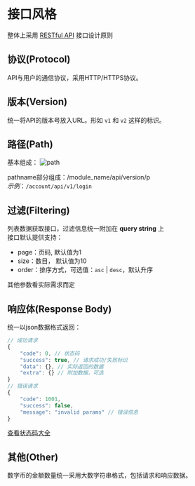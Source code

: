 # 接口风格

整体上采用 [RESTful API](http://www.ruanyifeng.com/blog/2018/10/restful-api-best-practices.html) 接口设计原则

## 协议(Protocol)
API与用户的通信协议，采用HTTP/HTTPS协议。
## 版本(Version)
统一将API的版本号放入URL。形如 `v1` 和 `v2` 这样的标识。
## 路径(Path)
基本组成：
![path](https://github.com/chyingp/nodejs-learning-guide/raw/master/assets/url.png)

pathname部分组成：/module_name/api/version/p  
*示例*：`/account/api/v1/login`

## 过滤(Filtering)
列表数据获取接口，过滤信息统一附加在 **query string** 上  
接口默认提供支持：
- page：页码, 默认值为1
- size：数目， 默认值为10
- order：排序方式，可选值：`asc` | `desc`，默认升序

其他参数看实际需求而定

## 响应体(Response Body)
统一以json数据格式返回：
```js
// 成功请求
{
    "code": 0, // 状态码
    "success": true, // 请求成功/失败标识
    "data": {}, // 实际返回的数据
    "extra": {} // 附加数据，可选
}
// 错误请求
{
    "code": 1001,
    "success": false,
    "message": "invalid params" // 错误信息
}
```
[查看状态码大全](./status_code.md)
## 其他(Other)
数字币的金额数量统一采用大数字符串格式，包括请求和响应数据。
